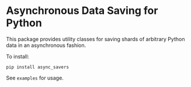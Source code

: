 # Asynchronous Data Saving for Python

This package provides utility classes for saving shards of arbitrary Python data in an asynchronous fashion.

To install:

`pip install async_savers`

See `examples` for usage.
